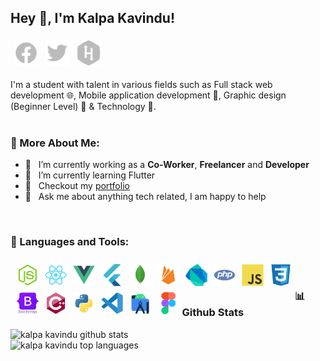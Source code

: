 ## Hey 👋, I'm Kalpa Kavindu!

<a href='https://web.facebook.com/kalpa.rathnaweera/'><img style="padding:5px;" align='left' alt="facebook" src="./assets/icons/facebook.svg" height='40px'/></a>
<a href='https://twitter.com/Kalpa_online'><img style="padding:5px;" align='left' alt="twitter" src="./assets/icons/twitter.svg" height='40px'/></a>
<a href='https://www.hackerrank.com/kalpadevonline'><img style="padding:5px;" alt="hackerrank" src="./assets/icons/hackerrank.svg" height='40px'/></a>

I'm a student with talent in various fields such as Full stack web development 🌐, Mobile application development 📱, Graphic design (Beginner Level) 🎨 & Technology 🤖.
<br/>
<br/>

### 🧐 More About Me:

-   🔭 &nbsp; I’m currently working as a **Co-Worker**, **Freelancer** and **Developer**
-   🌱 &nbsp; I’m currently learning Flutter
-   📝 &nbsp; Checkout my [portfolio](https://sites.google.com/view/kalpaonline)
-   💬 &nbsp; Ask me about anything tech related, I am happy to help

<br>

### 🔨 Languages and Tools:

<div style="padding:5px;"><a href="https://nodejs.org/" target="_blank"> <img style="padding:5px;" align="left" src="./assets/images/nodejs.svg" alt="pytorch" height="35px"/></a><a href="https://reactjs.org" target="_blank"> <img style="padding:5px;" align="left" src="./assets/images/react.svg" alt="pytorch" height="35px"/></a><a href="https://vuejs.org/" target="_blank"> <img style="padding:5px;" align="left" src="./assets/images/vuejs.svg" alt="pytorch" height="35px"/></a><a href="https://flutter.dev/" target="_blank"> <img style="padding:5px;" align="left" src="./assets/images/flutter.svg" alt="pytorch" height="35px"/></a><a href="https://www.mongodb.com/" target="_blank"> <img style="padding:5px;" align="left" src="./assets/images/mongodb.svg" alt="pytorch" height="35px"/></a><a href="https://firebase.google.com/" target="_blank"> <img style="padding:5px;" align="left" src="./assets/images/firebase.svg" alt="pytorch" height="35px"/></a><a href="https://dart.dev/" target="_blank"> <img style="padding:5px;" align="left" src="./assets/images/dart.svg" alt="pytorch" height="35px"/></a><a href="https://www.php.net/" target="_blank"> <img style="padding:5px;" align="left" src="./assets/images/php.svg" alt="pytorch" height="35px"/></a><a href="http://www.ecma-international.org/publications-and-standards/standards/ecma-262/" target="_blank"> <img style="padding:5px;" align="left" src="./assets/images/javascript.svg" alt="pytorch" height="35px"/></a><a href="https://www.w3.org/TR/CSS/#css" target="_blank"> <img style="padding:5px;" align="left" src="./assets/images/css3.svg" alt="pytorch" height="35px"/></a><a href="https://getbootstrap.com/" target="_blank"> <img style="padding:5px;" align="left" src="./assets/images/bootstrap.svg" alt="pytorch" height="35px"/></a><a href="https://isocpp.org/" target="_blank"> <img style="padding:5px;" align="left" src="./assets/images/cplusplus.svg" alt="pytorch" height="35px"/></a><a href="https://www.python.org/" target="_blank"> <img style="padding:5px;" align="left" src="./assets/images/python.svg" alt="pytorch" height="35px"/></a><a href="https://code.visualstudio.com/" target="_blank"> <img style="padding:5px;" align="left" src="./assets/images/vscode.svg" alt="pytorch" height="35px"/></a><a href="https://developer.android.com/studio" target="_blank"> <img style="padding:5px;" align="left" src="./assets/images/androidstudio.svg" alt="pytorch" height="35px"/></a><a href="https://www.figma.com/" target="_blank"> <img style="padding:5px;" align="left" src="./assets/images/figma.svg" alt="pytorch" height="35px"/></a></div>

<br>

### 📊 Github Stats

<a href="https://github.com/kalpakavindu">
<img src="https://github-readme-stats.vercel.app/api?username=kalpakavindu&show_icons=true&theme=gotham" alt="kalpa kavindu github stats" width="auto" align="left" />
  </a>
  <br>
  <a href="https://github.com/kalpakavindu">
<img src="https://github-readme-stats.vercel.app/api/top-langs/?username=kalpakavindu&layout=compact&theme=gotham" alt="kalpa kavindu top languages" width="auto" align="left" />
  </a>
